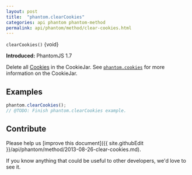 ```yaml
---
layout: post
title:  "phantom.clearCookies"
categories: api phantom phantom-method
permalink: api/phantom/method/clear-cookies.html
---
```


`clearCookies()` {void}

**Introduced:** PhantomJS 1.7

Delete all [Cookies](#cookie) in the CookieJar. See [`phantom.cookies`](#phantom-cookies) for more information on the CookieJar.

## Examples

```javascript
phantom.clearCookies();
// @TODO: Finish phantom.clearCookies example.
```

## Contribute

Please help us [improve this document]({{ site.githubEdit }}/api/phantom/method/2013-08-26-clear-cookies.md).

If you know anything that could be useful to other developers, we'd love to see it.


